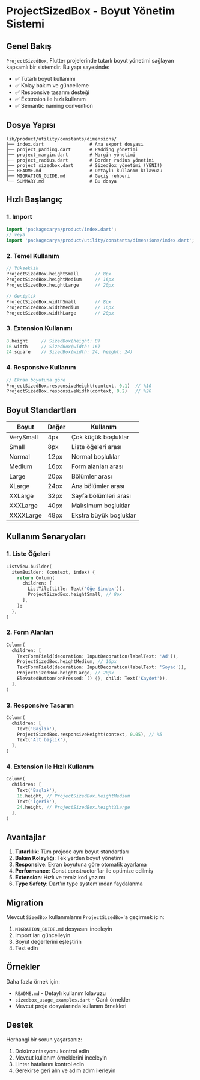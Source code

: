# ProjectSizedBox - Boyut Yönetim Sistemi

## Genel Bakış

`ProjectSizedBox`, Flutter projelerinde tutarlı boyut yönetimi sağlayan kapsamlı bir sistemdir. Bu yapı sayesinde:

- ✅ Tutarlı boyut kullanımı
- ✅ Kolay bakım ve güncelleme
- ✅ Responsive tasarım desteği
- ✅ Extension ile hızlı kullanım
- ✅ Semantic naming convention

## Dosya Yapısı

```
lib/product/utility/constants/dimensions/
├── index.dart                 # Ana export dosyası
├── project_padding.dart       # Padding yönetimi
├── project_margin.dart        # Margin yönetimi
├── project_radius.dart        # Border radius yönetimi
├── project_sizedbox.dart      # SizedBox yönetimi (YENİ!)
├── README.md                  # Detaylı kullanım kılavuzu
├── MIGRATION_GUIDE.md         # Geçiş rehberi
└── SUMMARY.md                 # Bu dosya
```

## Hızlı Başlangıç

### 1. Import

```dart
import 'package:arya/product/index.dart';
// veya
import 'package:arya/product/utility/constants/dimensions/index.dart';
```

### 2. Temel Kullanım

```dart
// Yükseklik
ProjectSizedBox.heightSmall      // 8px
ProjectSizedBox.heightMedium     // 16px
ProjectSizedBox.heightLarge      // 20px

// Genişlik
ProjectSizedBox.widthSmall       // 8px
ProjectSizedBox.widthMedium      // 16px
ProjectSizedBox.widthLarge       // 20px
```

### 3. Extension Kullanımı

```dart
8.height     // SizedBox(height: 8)
16.width     // SizedBox(width: 16)
24.square    // SizedBox(width: 24, height: 24)
```

### 4. Responsive Kullanım

```dart
// Ekran boyutuna göre
ProjectSizedBox.responsiveHeight(context, 0.1)  // %10
ProjectSizedBox.responsiveWidth(context, 0.2)   // %20
```

## Boyut Standartları

| Boyut | Değer | Kullanım |
|-------|-------|----------|
| VerySmall | 4px | Çok küçük boşluklar |
| Small | 8px | Liste öğeleri arası |
| Normal | 12px | Normal boşluklar |
| Medium | 16px | Form alanları arası |
| Large | 20px | Bölümler arası |
| XLarge | 24px | Ana bölümler arası |
| XXLarge | 32px | Sayfa bölümleri arası |
| XXXLarge | 40px | Maksimum boşluklar |
| XXXXLarge | 48px | Ekstra büyük boşluklar |

## Kullanım Senaryoları

### 1. Liste Öğeleri

```dart
ListView.builder(
  itemBuilder: (context, index) {
    return Column(
      children: [
        ListTile(title: Text('Öğe $index')),
        ProjectSizedBox.heightSmall, // 8px
      ],
    );
  },
)
```

### 2. Form Alanları

```dart
Column(
  children: [
    TextFormField(decoration: InputDecoration(labelText: 'Ad')),
    ProjectSizedBox.heightMedium, // 16px
    TextFormField(decoration: InputDecoration(labelText: 'Soyad')),
    ProjectSizedBox.heightLarge, // 20px
    ElevatedButton(onPressed: () {}, child: Text('Kaydet')),
  ],
)
```

### 3. Responsive Tasarım

```dart
Column(
  children: [
    Text('Başlık'),
    ProjectSizedBox.responsiveHeight(context, 0.05), // %5
    Text('Alt başlık'),
  ],
)
```

### 4. Extension ile Hızlı Kullanım

```dart
Column(
  children: [
    Text('Başlık'),
    16.height, // ProjectSizedBox.heightMedium
    Text('İçerik'),
    24.height, // ProjectSizedBox.heightXLarge
  ],
)
```

## Avantajlar

1. **Tutarlılık**: Tüm projede aynı boyut standartları
2. **Bakım Kolaylığı**: Tek yerden boyut yönetimi
3. **Responsive**: Ekran boyutuna göre otomatik ayarlama
4. **Performance**: Const constructor'lar ile optimize edilmiş
5. **Extension**: Hızlı ve temiz kod yazımı
6. **Type Safety**: Dart'ın type system'ından faydalanma

## Migration

Mevcut `SizedBox` kullanımlarını `ProjectSizedBox`'a geçirmek için:

1. `MIGRATION_GUIDE.md` dosyasını inceleyin
2. Import'ları güncelleyin
3. Boyut değerlerini eşleştirin
4. Test edin

## Örnekler

Daha fazla örnek için:
- `README.md` - Detaylı kullanım kılavuzu
- `sizedbox_usage_examples.dart` - Canlı örnekler
- Mevcut proje dosyalarında kullanım örnekleri

## Destek

Herhangi bir sorun yaşarsanız:
1. Dokümantasyonu kontrol edin
2. Mevcut kullanım örneklerini inceleyin
3. Linter hatalarını kontrol edin
4. Gerekirse geri alın ve adım adım ilerleyin
